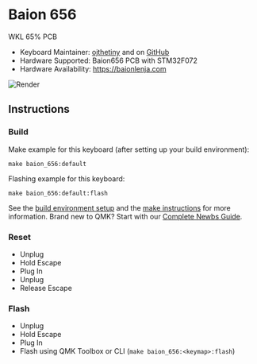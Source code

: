 # Baion 656

WKL 65% PCB

* Keyboard Maintainer: [ojthetiny](http://ojdesigns.xyz) and on [GitHub](https://github.com/ojthetiny)
* Hardware Supported: Baion656 PCB with STM32F072
* Hardware Availability: https://baionlenja.com 

![Render](https://i.imgur.com/uZgAmq0.jpg)

## Instructions

### Build

Make example for this keyboard (after setting up your build environment):

    make baion_656:default

Flashing example for this keyboard:

    make baion_656:default:flash

See the [build environment setup](https://docs.qmk.fm/#/getting_started_build_tools) and the [make instructions](https://docs.qmk.fm/#/getting_started_make_guide) for more information. Brand new to QMK? Start with our [Complete Newbs Guide](https://docs.qmk.fm/#/newbs).

### Reset

- Unplug
- Hold Escape
- Plug In
- Unplug
- Release Escape

### Flash

- Unplug
- Hold Escape
- Plug In
- Flash using QMK Toolbox or CLI (`make baion_656:<keymap>:flash`)

